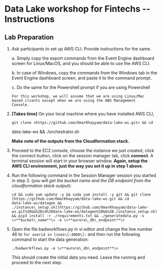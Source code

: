 Data Lake workshop for Fintechs -- Instructions
===============================================

Lab Preparation
---------------

1.  Ask participants to set up AWS CLI. Provide instructions for the
    same.

    a.  Simply copy the export commands from the Event Engine dashboard
        screen for Linux/MacOS, and you should be able to use the
        AWS CLI.

    b.  In case of Windows, copy the commands from the Windows tab in
        the Event Engine dashboard screen, and paste it to the command
        prompt.

    c.  Do the same for the Powershell prompt if you are using
        Powershell

        For this workshop, we will assume that we are using Linux/Mac
        based clients except when we are using the AWS Management
        Console.

2.  **\[Takes time\]** On your local machine where you have installed
    AWS CLI,

        git clone <https://github.com/OmarKhayyam/data-lake-ws.git> && cd
    data-lake-ws && ./orchestrator.sh

    **Make note of the outputs from the Cloudformation stack.**

3.  Proceed to the EC2 console, choose the instance we just created,
    click the connect button, click on the session manager tab, click
    **connect**. A terminal session will start in your browser window.
    **Again, setup the AWS CLI environment, just the way you set it up
    in step 1 above**.

4.  Run the following command in the Session Manager session you started
    in step 3. (*you will get the bucket name and the DB endpoint from
    the cloudformation stack output*):

        cd && sudo yum update -y && sudo yum install -y git && git clone
        [https://github.com/OmarKhayyam/data-lake-ws.git && cd
        data-lake-ws/datagen &&
        ./instance\_setup.sh](https://github.com/OmarKhayyam/data-lake-ws.git%20&&%20cd%20data-lake-ws/datagen%20&&%20./instance_setup.sh)
        && pip3 install -r ./requirements.txt && ./generatedata.py -s
        \<**bucket\_name**\> -e \<**aurora\_db\_endpoint**\>

5.  Open the file badworkflows.py in vi editor and change the line
    number 46 to `for userid in lines\[:4000\]:` and then run the
    following command to start the data generation:

        ./badworkflows.py -e \<**aurora\_db\_endpoint**\>

    This should create the initial data you need. Leave the running and
    proceed to the next step.

